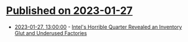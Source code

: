 # [Published on 2023-01-27](index.md)

* [2023-01-27, 13:00:00](https://slashdot.org/story/23/01/27/0140207/intels-horrible-quarter-revealed-an-inventory-glut-and-underused-factories?utm_source=rss1.0mainlinkanon&utm_medium=feed) - [Intel's Horrible Quarter Revealed an Inventory Glut and Underused Factories](https://slashdot.org/story/23/01/27/0140207/intels-horrible-quarter-revealed-an-inventory-glut-and-underused-factories?utm_source=rss1.0mainlinkanon&utm_medium=feed)
